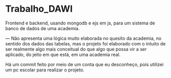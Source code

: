 # Trabalho_DAWI
Frontend e backend, usando mongodb e ejs em js, para um sistema de banco de dados de uma academia.

— Não apresenta uma lógica muito elaborada no quesito da academia, no sentido dos dados das tabelas, mas o projeto foi elaborado com o intuito de ser realmente algo mais conceitual do que algo que possa vir a ser aplicado, do jeito em que está, em uma academia real.

Há um commit feito por meio de um conta que eu desconheço, pois utilizei um pc escolar para realizar o projeto.
